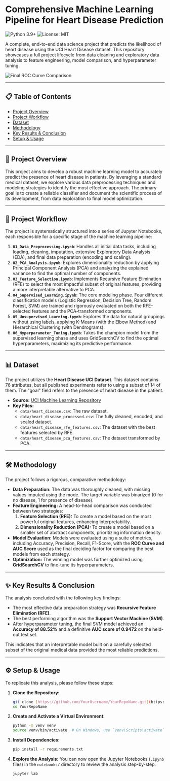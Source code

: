 # Comprehensive Machine Learning Pipeline for Heart Disease Prediction

![Python 3.9+](https://img.shields.io/badge/Python-3.9+-blue.svg)
![License: MIT](https://img.shields.io/badge/License-MIT-yellow.svg)

A complete, end-to-end data science project that predicts the likelihood of heart disease using the UCI Heart Disease dataset. This repository showcases a full project lifecycle from data cleaning and exploratory data analysis to feature engineering, model comparison, and hyperparameter tuning.

![Final ROC Curve Comparison]('../results/roc_curve_comparison.png')

---

## 📋 Table of Contents
- [Project Overview](#-project-overview)
- [Project Workflow](#-project-workflow)
- [Dataset](#-dataset)
- [Methodology](#-methodology)
- [Key Results & Conclusion](#-key-results--conclusion)
- [Setup & Usage](#-setup--usage)

---

## 🎯 Project Overview

This project aims to develop a robust machine learning model to accurately predict the presence of heart disease in patients. By leveraging a standard medical dataset, we explore various data preprocessing techniques and modeling strategies to identify the most effective approach. The primary goal is to create a reliable classifier and document the scientific process of its development, from data exploration to final model optimization.

---

## 🚀 Project Workflow

The project is systematically structured into a series of Jupyter Notebooks, each responsible for a specific stage of the machine learning pipeline:

1.  **`01_Data_Preprocessing.ipynb`**: Handles all initial data tasks, including loading, cleaning, imputation, extensive Exploratory Data Analysis (EDA), and final data preparation (encoding and scaling).
2.  **`02_PCA_Analysis.ipynb`**: Explores dimensionality reduction by applying Principal Component Analysis (PCA) and analyzing the explained variance to find the optimal number of components.
3.  **`03_Feature_Selection.ipynb`**: Implements Recursive Feature Elimination (RFE) to select the most impactful subset of original features, providing a more interpretable alternative to PCA.
4.  **`04_Supervised_Learning.ipynb`**: The core modeling phase. Four different classification models (Logistic Regression, Decision Tree, Random Forest, SVM) are trained and rigorously evaluated on both the RFE-selected features and the PCA-transformed components.
5.  **`05_Unsupervised_Learning.ipynb`**: Explores the data for natural groupings without using labels, applying K-Means (with the Elbow Method) and Hierarchical Clustering (with Dendrograms).
6.  **`06_Hyperparameter_Tuning.ipynb`**: Takes the champion model from the supervised learning phase and uses GridSearchCV to find the optimal hyperparameters, maximizing its predictive performance.

---

## 📊 Dataset

The project utilizes the **Heart Disease UCI Dataset**. This dataset contains 76 attributes, but all published experiments refer to using a subset of 14 of them. The "goal" field refers to the presence of heart disease in the patient.

- **Source:** [UCI Machine Learning Repository](https://archive.ics.uci.edu/ml/datasets/heart+Disease)
- **Key Files:**
    - `data/heart_disease.csv`: The raw dataset.
    - `data/heart_disease_processed.csv`: The fully cleaned, encoded, and scaled dataset.
    - `data/heart_disease_rfe_features.csv`: The dataset with the best features selected by RFE.
    - `data/heart_disease_pca_features.csv`: The dataset transformed by PCA.

---

## 🛠 Methodology

The project follows a rigorous, comparative methodology:
- **Data Preparation:** The data was thoroughly cleaned, with missing values imputed using the mode. The target variable was binarized (0 for no disease, 1 for presence of disease).
- **Feature Engineering:** A head-to-head comparison was conducted between two strategies:
    1.  **Feature Selection (RFE):** To create a model based on the most powerful original features, enhancing interpretability.
    2.  **Dimensionality Reduction (PCA):** To create a model based on a smaller set of abstract components, prioritizing information density.
- **Model Evaluation:** Models were evaluated using a suite of metrics, including Accuracy, Precision, Recall, F1-Score, with the **ROC Curve and AUC Score** used as the final deciding factor for comparing the best models from each strategy.
- **Optimization:** The winning model was further optimized using **GridSearchCV** to fine-tune its hyperparameters.

---

## ✨ Key Results & Conclusion

The analysis concluded with the following key findings:

- The most effective data preparation strategy was **Recursive Feature Elimination (RFE)**.
- The best performing algorithm was the **Support Vector Machine (SVM)**.
- After hyperparameter tuning, the final SVM model achieved an **Accuracy of 88.52%** and a definitive **AUC score of 0.9472** on the held-out test set.

This indicates that an interpretable model built on a carefully selected subset of the original medical data provided the most reliable predictions.

---

## ⚙️ Setup & Usage

To replicate this analysis, please follow these steps:

1.  **Clone the Repository:**
    ```bash
    git clone [https://github.com/YourUsername/YourRepoName.git](https://github.com/YourUsername/YourRepoName.git)
    cd YourRepoName
    ```
2.  **Create and Activate a Virtual Environment:**
    ```bash
    python -m venv venv
    source venv/bin/activate  # On Windows, use `venv\Scripts\activate`
    ```
3.  **Install Dependencies:**
    ```bash
    pip install -r requirements.txt
    ```
4.  **Explore the Analysis:**
    You can now open the Jupyter Notebooks (`.ipynb` files) in the `notebooks/` directory to review the analysis step-by-step.
    ```bash
    jupyter lab
    ```